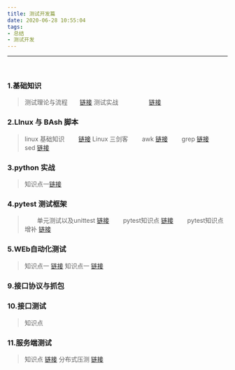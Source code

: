 ```yaml
---
title: 测试开发篇
date: 2020-06-28 10:55:04
tags:
- 总结
- 测试开发
---
```

---
<br>

### 1.基础知识
>    测试理论与流程&emsp;&emsp;[链接](https://josiah.top/2020/09/测试理论与流程/ )
>    测试实战&emsp;&emsp;&emsp;&emsp;&emsp;[链接](https://josiah.top/2020/09/测试实战/ )

### 2.LInux 与 BAsh 脚本
>    linux 基础知识 &emsp;&emsp;[链接](https://josiah.top/2020/09/LInux与bash知识点/ )
     Linux 三剑客
       &emsp;&emsp;awk [链接](https://josiah.top/2020/06/单元测试以及unittest )
       &emsp;&emsp;grep [链接](https://josiah.top/2020/07/pytest-知识点一/ )
       &emsp;&emsp;sed [链接](https://josiah.top/2020/07/pytest-知识点二/ )
>
### 3.python 实战 
>    知识点一[链接](https://josiah.top/2020/06/python-实战知识点/ )
### 4.pytest 测试框架
>   &emsp;&emsp;单元测试以及unittest [链接](https://josiah.top/2020/06/单元测试以及unittest/ ) 
    &emsp;&emsp;pytest知识点 [链接](https://josiah.top/2020/06/Linux-三剑客-awk/ )
    &emsp;&emsp;pytest知识点增补 [链接](https://josiah.top/2020/06/Linux-三剑客-awk/ )
    
### 5.WEb自动化测试
>   知识点一 [链接](https://josiah.top/2020/07/Web自动化测试-知识点一/ )
    知识点一 [链接](https://josiah.top/2020/07/Web自动化测试-知识点二/ )
### 9.接口协议与抓包
### 10.接口测试
>    知识点

### 11.服务端测试
>    知识点 [链接](https://josiah.top/2020/08/服务端性能测试-知识点/ )
     分布式压测 [链接](https://josiah.top/2020/08/虚拟机进行jmeter分布式压测/ )